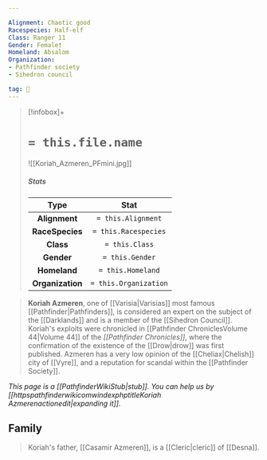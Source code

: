 ```yaml
---

Alignment: Chaotic good
Racespecies: Half-elf
Class: Ranger 11
Gender: Female†
Homeland: Absalom
Organization:
- Pathfinder society
- Sihedron council

tag: 👤️
---
```


> [!infobox]+
> #  `= this.file.name`
> ![[Koriah_Azmeren_PFmini.jpg]]
> ##### Stats
> Type | Stat |
> :---: |:---:|
> **Alignment** | `= this.Alignment` |
> **RaceSpecies** | `= this.Racespecies` |
> **Class** | `= this.Class` |
> **Gender** | `= this.Gender` |
> **Homeland** | `= this.Homeland` |
> **Organization** | `= this.Organization` |



> **Koriah Azmeren**, one of [[Varisia|Varisias]] most famous [[Pathfinder|Pathfinders]], is considered an expert on the subject of the [[Darklands]] and is a member of the [[Sihedron Council]]. Koriah's exploits were chronicled in [[Pathfinder ChroniclesVolume 44|Volume 44]] of the *[[Pathfinder Chronicles]]*, where the confirmation of the existence of the [[Drow|drow]] was first published.
> Azmeren has a very low opinion of the [[Cheliax|Chelish]] city of [[Vyre]], and a reputation for scandal within the [[Pathfinder Society]].



*This page is a [[PathfinderWikiStub|stub]]. You can help us by [[httpspathfinderwikicomwindexphptitleKoriah Azmerenactionedit|expanding it]].*


## Family

> Koriah's father, [[Casamir Azmeren]], is a [[Cleric|cleric]] of [[Desna]].







